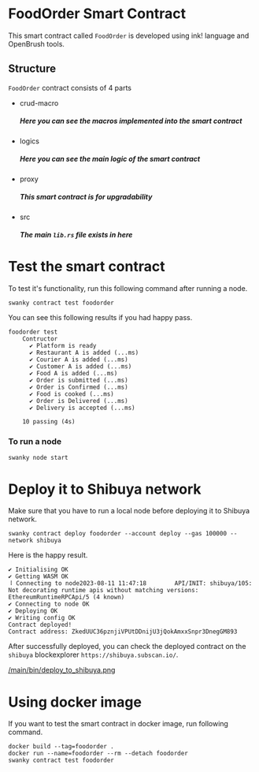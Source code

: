 # FoodOrder Smart Contract

This smart contract called `FoodOrder` is developed using ink! language and OpenBrush tools.

## Structure
`FoodOrder` contract consists of 4 parts

- crud-macro
    ##### Here you can see the macros implemented into the smart contract
- logics
    ##### Here you can see the main logic of the smart contract
- proxy
    ##### This smart contract is for upgradability
- src
    ##### The main `lib.rs` file exists in here 

# Test the smart contract

To test it's functionality, run this following command after running a node.

```
swanky contract test foodorder
```

You can see this following results if you had happy pass.

```
foodorder test
    Contructor
      ✔ Platform is ready
      ✔ Restaurant A is added (...ms)
      ✔ Courier A is added (...ms)
      ✔ Customer A is added (...ms)
      ✔ Food A is added (...ms)
      ✔ Order is submitted (...ms)
      ✔ Order is Confirmed (...ms)
      ✔ Food is cooked (...ms)
      ✔ Order is Delivered (...ms)
      ✔ Delivery is accepted (...ms)

    10 passing (4s)
```

### To run a node

```
swanky node start
```

# Deploy it to Shibuya network

Make sure that you have to run a local node before deploying it to Shibuya network.

```
swanky contract deploy foodorder --account deploy --gas 100000 --network shibuya
```

Here is the happy result.

```
✔ Initialising OK
✔ Getting WASM OK
⠸ Connecting to node2023-08-11 11:47:18        API/INIT: shibuya/105: Not decorating runtime apis without matching versions: EthereumRuntimeRPCApi/5 (4 known)
✔ Connecting to node OK
✔ Deploying OK
✔ Writing config OK
Contract deployed!
Contract address: ZkedUUC36pznjiVPUtDDnijU3jQokAmxxSnpr3DnegGM893
```

After successfully deployed, you can check the deployed contract on the `shibuya` blockexplorer `https://shibuya.subscan.io/`.

[/main/bin/deploy_to_shibuya.png](https://github.com/InkSmartContract/foodorder-smartcontract/blob/main/bin/deploy_to_shibuya.png)
# Using docker image

If you want to test the smart contract in docker image, run following command.

```
docker build --tag=foodorder .
docker run --name=foodorder --rm --detach foodorder
swanky contract test foodorder
```
